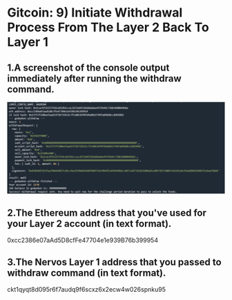 # Gitcoin: 9) Initiate Withdrawal Process From The Layer 2 Back To Layer 1

## 1.A screenshot of the console output immediately after running the withdraw command.

![1.png](1.png)

## 2.The Ethereum address that you've used for your Layer 2 account (in text format).

0xcc2386e07aAd5D8cfFe47704e1e939B76b399954

## 3.The Nervos Layer 1 address that you passed to withdraw command (in text format).

ckt1qyqt8d095r6f7audq9f6scxz6x2ecw4w026spnku95
